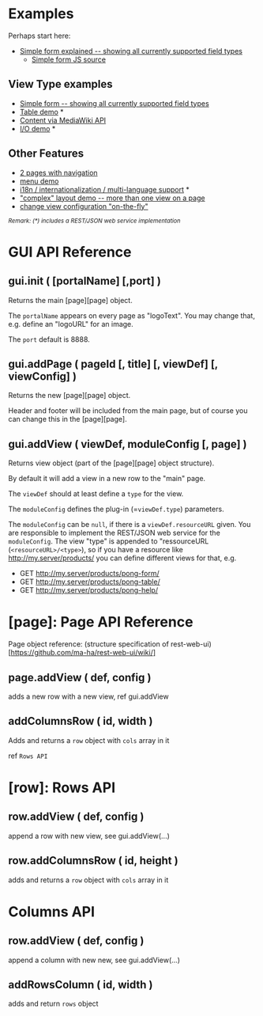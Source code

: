 # Examples
Perhaps start here:
* [Simple form explained -- showing all currently supported field types](https://github.com/ma-ha/easy-web-app/blob/master/examples/simple/)
  *  [Simple form JS source](https://github.com/ma-ha/easy-web-app/blob/master/examples/simple/index.js)
  
## View Type examples  
* [Simple form -- showing all currently supported field types](https://github.com/ma-ha/easy-web-app/blob/master/examples/simple/index.js)
* [Table demo](https://github.com/ma-ha/easy-web-app/blob/master/examples/table-demo/index.js) \*
* [Content via MediaWiki API](https://github.com/ma-ha/easy-web-app/blob/master/examples/wiki-demo/index.js)
* [I/O demo](https://github.com/ma-ha/easy-web-app/blob/master/examples/io/index.js) \*

## Other Features
* [2 pages with navigation](https://github.com/ma-ha/easy-web-app/blob/master/examples/multi-page/index.js)
* [menu demo](https://github.com/ma-ha/easy-web-app/blob/master/examples/menu-tabs/index.js)
* [i18n / internationalization / multi-language support](https://github.com/ma-ha/easy-web-app/blob/master/examples/i18n/index.js) \*
* ["complex" layout demo -- more than one view on a page](https://github.com/ma-ha/easy-web-app/blob/master/examples/complex-layout/index.js)
* [change view configuration "on-the-fly"](https://github.com/ma-ha/easy-web-app/blob/master/examples/on-the-fly-config/index.js)

<sub>_Remark: (\*) includes a REST/JSON web service implementation_</sub>  
 
 
# GUI API Reference
## gui.init ( [portalName] [,port] )
Returns the main [page][page] object.

The `portalName` appears on every page as "logoText".
You may change that, e.g. define an "logoURL" for an image. 

The `port` default is 8888.

## gui.addPage ( pageId [, title] [, viewDef] [, viewConfig] )
Returns the new [page][page] object.

Header and footer will be included from the main page, 
but of course you can change this in the [page][page].

## gui.addView ( viewDef, moduleConfig [, page] ) 
Returns view object (part of the [page][page] object structure).

By default it will add a view in a new row to the "main" page.

The `viewDef` should at least define a `type` for the view.

The `moduleConfig` defines the plug-in (=`viewDef.type`) parameters.  

The `moduleConfig` can be `null`, if there is a `viewDef.resourceURL` given.
You are responsible to implement the REST/JSON web service for the `moduleConfig`.
The view "type" is appended to "ressourceURL (`<resourceURL>/<type>`), so if you 
have a resource like http://my.server/products/ you can define different views for that,
e.g.  
* GET http://my.server/products/pong-form/
* GET http://my.server/products/pong-table/
* GET http://my.server/products/pong-help/

# [page]: Page API Reference
Page object reference: 
(structure specification of rest-web-ui)[https://github.com/ma-ha/rest-web-ui/wiki/]

## page.addView ( def, config )
adds a new row with a new view, ref gui.addView

## addColumnsRow ( id, width )
Adds and returns a `row` object with `cols` array in it

ref `Rows API`

# [row]: Rows API

## row.addView ( def, config )
append a row with new view, see gui.addView(...)

## row.addColumnsRow ( id, height )
adds and returns a `row` object with `cols` array in it

# Columns API
## row.addView ( def, config )
append a column with new new, see gui.addView(...)

## addRowsColumn ( id, width )
adds and return `rows` object
